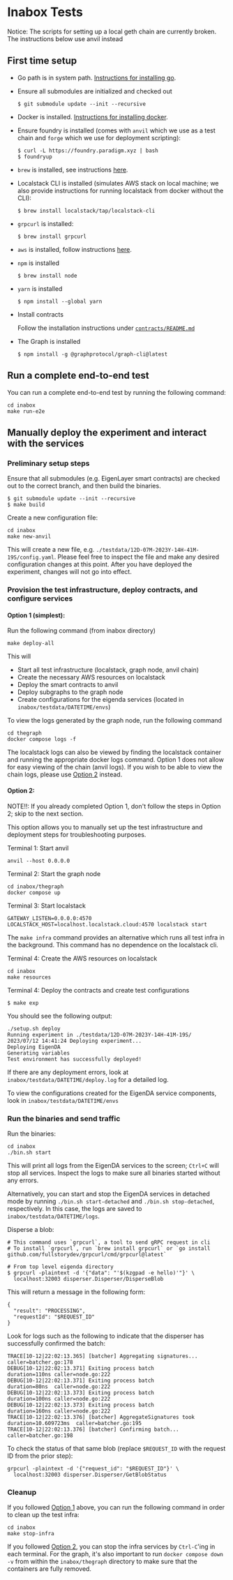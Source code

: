 # Inabox Tests

Notice: The scripts for setting up a local geth chain are currently broken. The instructions below use anvil instead

## First time setup
- Go path is in system path. [Instructions for installing go](https://go.dev/doc/install).
- Ensure all submodules are initialized and checked out
    ```
    $ git submodule update --init --recursive
    ```
- Docker is installed. [Instructions for installing docker](https://www.docker.com/products/docker-desktop/).
- Ensure foundry is installed (comes with `anvil` which we use as a test chain and `forge` which we use for deployment scripting):
    ```
    $ curl -L https://foundry.paradigm.xyz | bash
    $ foundryup
    ```
- `brew` is installed, see instructions [here](https://brew.sh/).
- Localstack CLI is installed (simulates AWS stack on local machine; we also provide instructions for running localstack from docker without the CLI):
    ```
    $ brew install localstack/tap/localstack-cli
    ```
- `grpcurl` is installed:
    ```
    $ brew install grpcurl
    ```
- `aws` is installed, follow instructions [here](https://docs.aws.amazon.com/cli/latest/userguide/getting-started-install.html).
- `npm` is installed
   ```
   $ brew install node
   ```
- `yarn` is installed
   ```
   $ npm install --global yarn
   ```
- Install contracts

  Follow the installation instructions under [`contracts/README.md`](../contracts/README.md)

- The Graph is installed
   ```
   $ npm install -g @graphprotocol/graph-cli@latest
   ```

## Run a complete end-to-end test

You can run a complete end-to-end test by running the following command:
```
cd inabox
make run-e2e
```

## Manually deploy the experiment and interact with the services

### Preliminary setup steps

Ensure that all submodules (e.g. EigenLayer smart contracts) are checked out to the correct branch, and then build the binaries.
```
$ git submodule update --init --recursive
$ make build
```

Create a new configuration file:
```
cd inabox
make new-anvil
```

This will create a new file, e.g. `./testdata/12D-07M-2023Y-14H-41M-19S/config.yaml`. Please feel free to inspect the file and make any desired configuration changes at this point. After you have deployed the experiment, changes will not go into effect. 


### Provision the test infrastructure, deploy contracts, and configure services

#### Option 1 (simplest): 

Run the following command (from inabox directory)
```
make deploy-all
```

This will
- Start all test infrastructure (localstack, graph node, anvil chain)
- Create the necessary AWS resources on localstack
- Deploy the smart contracts to anvil
- Deploy subgraphs to the graph node
- Create configurations for the eigenda services (located in `inabox/testdata/DATETIME/envs`)

To view the logs generated by the graph node, run the following command

```
cd thegraph
docker compose logs -f
```

The localstack logs can also be viewed by finding the localstack container and running the appropriate docker logs command. Option 1 does not allow for easy viewing of the chain (anvil logs). If you wish to be able to view the chain logs, please use [Option 2](#option-2) instead.

#### Option 2:

NOTE!!: If you already completed Option 1, don't follow the steps in Option 2; skip to the next section.

This option allows you to manually set up the test infrastructure and deployment steps for troubleshooting purposes. 

Terminal 1: Start anvil
```
anvil --host 0.0.0.0
```

Terminal 2: Start the graph node
```
cd inabox/thegraph 
docker compose up
```

Terminal 3: Start localstack
```
GATEWAY_LISTEN=0.0.0.0:4570 LOCALSTACK_HOST=localhost.localstack.cloud:4570 localstack start
```

The `make infra` command provides an alternative which runs all test infra in the background. This command has no dependence on the localstack cli. 

Terminal 4: Create the AWS resources on localstack
```
cd inabox 
make resources
```

Terminal 4: Deploy the contracts and create test configurations
```
$ make exp
```

You should see the following output:
```
./setup.sh deploy
Running experiment in ./testdata/12D-07M-2023Y-14H-41M-19S/
2023/07/12 14:41:24 Deploying experiment...
Deploying EigenDA
Generating variables
Test environment has successfully deployed!
```

If there are any deployment errors, look at `inabox/testdata/DATETIME/deploy.log` for a detailed log. 

To view the configurations created for the EigenDA service components, look in `inabox/testdata/DATETIME/envs`

### Run the binaries and send traffic

Run the binaries:
```
cd inabox
./bin.sh start
```
This will print all logs from the EigenDA services to the screen; `Ctrl+C` will stop all services. Inspect the logs to make sure all binaries started without any errors. 

Alternatively, you can start and stop the EigenDA services in detached mode by running `./bin.sh start-detached` and `./bin.sh stop-detached`, respectively. In this case, the logs are saved to `inabox/testdata/DATETIME/logs`.

Disperse a blob:
```
# This command uses `grpcurl`, a tool to send gRPC request in cli
# To install `grpcurl`, run `brew install grpcurl` or `go install github.com/fullstorydev/grpcurl/cmd/grpcurl@latest`

# From top level eigenda directory
$ grpcurl -plaintext -d '{"data": "'$(kzgpad -e hello)'"}' \
  localhost:32003 disperser.Disperser/DisperseBlob
```

This will return a message in the following form:

```
{
  "result": "PROCESSING",
  "requestId": "$REQUEST_ID"
}
```

Look for logs such as the following to indicate that the disperser has successfully confirmed the batch:
```
TRACE[10-12|22:02:13.365] [batcher] Aggregating signatures...      caller=batcher.go:178
DEBUG[10-12|22:02:13.371] Exiting process batch                    duration=110ns caller=node.go:222
DEBUG[10-12|22:02:13.371] Exiting process batch                    duration=80ns  caller=node.go:222
DEBUG[10-12|22:02:13.373] Exiting process batch                    duration=100ns caller=node.go:222
DEBUG[10-12|22:02:13.373] Exiting process batch                    duration=160ns caller=node.go:222
TRACE[10-12|22:02:13.376] [batcher] AggregateSignatures took       duration=10.609723ms  caller=batcher.go:195
TRACE[10-12|22:02:13.376] [batcher] Confirming batch...            caller=batcher.go:198
```

To check the status of that same blob (replace `$REQUEST_ID` with the request ID from the prior step):

```
grpcurl -plaintext -d '{"request_id": "$REQUEST_ID"}' \
  localhost:32003 disperser.Disperser/GetBlobStatus
```

### Cleanup

If you followed [Option 1](#option-1-simplest) above, you can run the following command in order to clean up the test infra:
```
cd inabox
make stop-infra
```

If you followed [Option 2](#option-2), you can stop the infra services by `Ctrl-C`'ing in each terminal. For the graph, it's also important to run `docker compose down -v` from within the `inabox/thegraph` directory to make sure that the containers are fully removed. 


